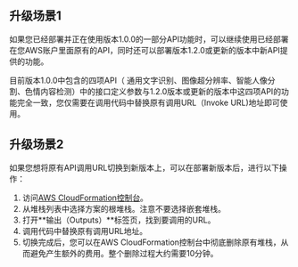 ## 升级场景1
如果您已经部署并正在使用版本1.0.0的一部分API功能时，可以继续使用已经部署在您AWS账户里面原有的API，同时还可以部署版本1.2.0或更新的版本中新API提供的功能。

目前版本1.0.0中包含的四项API（ 通用文字识别、图像超分辨率、智能人像分割、色情内容检测）中的接口定义参数与1.2.0版本或更新的版本中这四项API的功能完全一致，您仅需要在调用代码中替换原有调用URL（Invoke URL)地址即可使用。

## 升级场景2
如果您想将原有API调用URL切换到新版本上，可以在部署新版本后，进行以下操作：

1. 访问[AWS CloudFormation控制台](https://console.aws.amazon.com/cloudformation/)。
2. 从堆栈列表中选择方案的根堆栈。注意不要选择嵌套堆栈。
3. 打开**输出（Outputs）**标签页，找到要调用的URL。
4. 调用代码中替换原有调用URL地址。
5. 切换完成后，您可以在AWS CloudFormation控制台中彻底删除原有堆栈，从而避免产生额外的费用。整个删除过程大约需要10分钟。